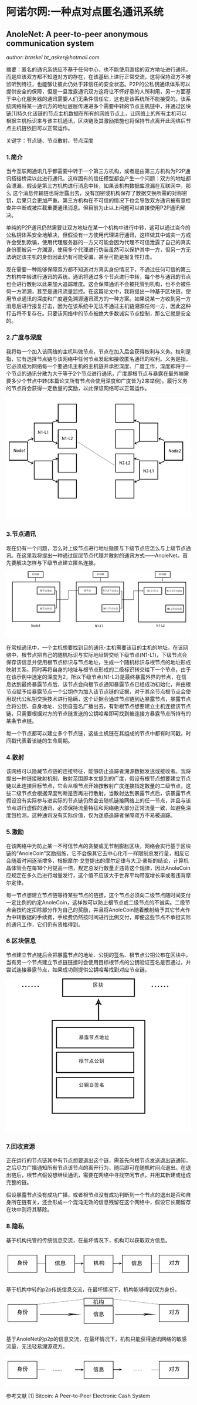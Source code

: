 # 阿诺尔网:一种点对点匿名通讯系统

## AnoleNet: A peer-to-peer anonymous communication system

_author: btaskel bt_asker@hotmail.com_

摘要：匿名的通讯系统应不基于任何中心，也不能使用直接的双方地址进行通讯，而是应该双方都不知道对方的存在，在该基础上进行正常交流，这将保持双方不被监听到特征，也能够让彼此仍处于非信任的安全状态。P2P的公私钥通讯体系可以提供安全的保障，但是一旦泄露通讯双方这将让不怀好意的人所利用，另一方面基于中心化服务器的通讯需要人们无条件信任它，这也是该系统所不能接受的。该系统网络将某一通讯方的地址层层传递进多个需要中转的节点主机链中，并通过区块链[1]持久化该链的节点主机数据在所有的网络节点上，让网络上的所有主机可以根据主机标识来与该主机通讯，区块链及其激励措施也将保持节点离开此网络后节点主机链依旧可以正常运作。

关键字：节点链、节点散射、节点深度

### 1.简介

当今互联网通讯几乎都需要中转于一个第三方机构，或者是由第三方机构为P2P通讯搭接桥梁以此进行通讯。这样固有的信任模型都会产生一个问题：双方的地址都会泄漏。假设是第三方机构进行消息中转，如果该机构数据库泄漏在互联网中，那么 这个消息传输链也将泄露出去，没有加密或机构保存了数据交换所需的对称密钥，后果只会更加严重。第三方机构在不可信的情况下也会导致双方通讯被有意检查并中断或被拦截重要通讯消息。但目前为止以上问题可以直接使用P2P通讯解决。

单纯的P2P通讯仍然需要让双方地址在某一个机构中进行中转，这可以通过当今的公私钥体系安全地解决，但假设有一方使用代理进行通讯，这样做其中诚实一方或许会受到欺骗，使用代理服务器的一方又可能会因为代理不可信泄露了自己的真实身份而被另一方溯源，使用多个代理进行伪装虽然可以保护其中一方，但另一方无法确定该主机的身份因此仍有可能受骗，甚至可能是报复性打击。

现在需要一种能够保障双方都不知道对方真实身份情况下，不通过任何可信的第三方机构中转进行通讯的系统。通讯将通过多个节点进行中转，每个参与通讯的节点也会进行散射以此来加大追踪难度。这会保障通讯不会被托管到机构，也不会被任何一方溯源，甚至是通讯流量监控。在这篇论文中，我将提出一种基于区块链，使用节点通讯的深度和广度避免溯源通讯双方的一种方案。如果说某一方收到另一方消息后进行报复打击，因为在该系统中无法不通过主机链溯源任何一方，因此这种打击将不复存在。只要该网络中的节点被绝大多数诚实节点控制，那么它就是安全的。

### 2.广度与深度

我将每一个加入该网络的主机叫做节点，节点在加入后会获得权利与义务。权利是指，它有选择节点链与该网络中任何节点发起和接收匿名通讯的权利。义务是指，它必须成为网络每一个要通讯主机的主机链并承担深度、广度工作，深度即将于一个节点的通讯分散为大于等于2个节点进行通讯，广度即根节点与暴露在最外端需要多少个节点中转(本篇论文所有节点会使用深度和广度皆为2来举例)。履行义务的节点将会获得一定数量的奖励，以此保证网络可以正常运作。

![img_1.png](img_1.png)

### 3.节点通讯

现在仍有一个问题，怎么对上级节点进行地址隐匿与下级节点应怎么与上级节点通讯。在这里我将提出一种通过层层节点代理并散射的通讯方式——AnoleNet。首先要解决怎样与下级节点建立匿名连接。

![img.png](img.png)

在常规通讯中，一个主机想要找到目的通讯-主机需要该目的主机的地址。在该网络中，根节点把自己的随机标识与实际地址转交给下级节点(N1-L1)，下级节点会保存该信息并使用根节点标识与节点地址，生成一个随机标识与根节点的地址形成映射关系，同时再将自身的地址与根节点形成的二级标识转交给下一个节点，由于在该示例中选定的深度为2，所以下级节点(N1-L2)是最终暴露外界的节点，在信息达到最终暴露节点后，该节点会向根节点通知暴露节点已经成功初始化，并由根节点赋予给暴露节点一个公钥作为加入该节点链的证据，对于其余节点根节点会使用现代公私钥交换技术进行隐瞒，这个证据会通过节点链到达暴露节点，暴露节点会将公钥、自身地址、公钥自签名广播出去，有新根节点想要建立主机连接该节点链，只需要根据对方的节点链发送的公钥哈希即可找到被连接方暴露节点所持有的某条节点链。

每一个节点都可以建立多个节点链，这些主机链在其组成的节点中都有时间戳，时间戳代表着该链的生命周期。

### 4.散射

该网络可以隐藏节点链的连接特征，能够防止追踪者溯源数据发送或接收者。我将提出一种链接散射机制，散射范围即本文提到的广度，假设有根节点想要建立节点链以此连接目标节点，它会从根节点开始按散射广度连接指定数量的二级节点，这些二级节点会根据深度判断是否再进行散射，当散射达到暴露节点后，该暴露节点假设没有实际参与进实际的节点链仍然会去随机链接网络上的任一节点，并且与该节点进行虚假的通讯，必须保持流量特征和网络绝大部分正常流量一致，如避免深度包检测。这种通讯没有实际价值，仅为迷惑追踪者保障双方不易被追踪。

### 5.激励

在该网络中为防止某一不可信节点的贪婪或无节制膨胀区块，网络会实行基于区块链的“AnoleCoin”奖励措施，它不会像其它去中心化币一样限制总发行量，相反它会随着时间逐渐增多，根据摩尔·戈登提出的摩尔定律与大卫·豪斯的结论，计算机晶体管会在每18个月提高一倍，规定总发行数量正违背这个规律，因此AnoleCoin应规定在多久后进行增量发行，这个值不应该大于世界平均带宽增长率或者违背摩尔定律。

每一节点想建立节点链等待某些节点的链接，这个节点必须向二级节点随时间支付一定比例的约定AnoleCoin，这样做可以防止根节点或二级节点的不诚实。二级节点会按约定扣除部分作为自己的奖励，并且将AnoleCoin随着散射给予其它节点作为中转数据的手续费，手续费仍然按时间进行比例交付，即便这些节点不承担实际的通讯工作，它们仍有资格得到。

### 6.区块信息

节点建立节点链后会把暴露节点的地址、公钥的签名、根节点公钥公布在区块中，当有另一个节点建立节点链链接时会使用目标根节点的公钥验证签名是否通过，并尝试连接暴露节点，如果成功则提供公钥哈希找到对应节点链。

![img_2.png](img_2.png)

### 7.回收资源

正在运行的节点链其中有节点想要退出这个链，需首先向根节点发送退出链通知，之后尽力广播通知所有节点该节点的离开行为，随后即可在随机时间点退出。在退出链后，根节点假设想继续通讯，需要在网络中寻找空闲节点，并用其新建或组成完整的链。

假设暴露节点没有成功广播，或者根节点没有成功判断到一个节点的退出是否和自身所在链有关，还会形成一个混沌无效的信息残留在这个网络中，假设它长期留存在块中则将其移除。 

### 8.隐私

基于机构托管的传统信息交流，在最坏情况下，机构可以获取双方信息。

![img_3.png](img_3.png)

基于机构中转的p2p传统信息交流，在最坏情况下，机构能够得到双方身份。

![img_4.png](img_4.png)

基于AnoleNet的p2p的信息交流，在最坏情况下，机构只能获得通讯网络的敏感流量，无法轻易溯源双方。

![img_5.png](img_5.png)




参考文献
[1] Bitcoin: A Peer-to-Peer Electronic Cash System
